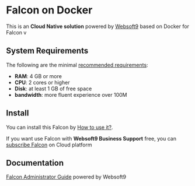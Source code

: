 # Falcon on Docker  

This is an **Cloud Native solution** powered by [Websoft9](https://www.websoft9.com) based on Docker for Falcon v

## System Requirements

The following are the minimal [recommended requirements](https://github.com/falcon/docker#recommended-system-requirements):

* **RAM**: 4 GB or more
* **CPU**: 2 cores or higher
* **Disk**: at least 1 GB of free space
* **bandwidth**: more fluent experience over 100M  

## Install

You can install this Falcon by [How to use it?](https://github.com/Websoft9/docker-library#how-to-use-it).   

If you want use Falcon with **Websoft9 Business Support** free, you can [subscribe Falcon](https://www.websoft9.com/apps) on Cloud platform

## Documentation

[Falcon Administrator Guide](https://support.websoft9.com/docs/falcon) powered by Websoft9
